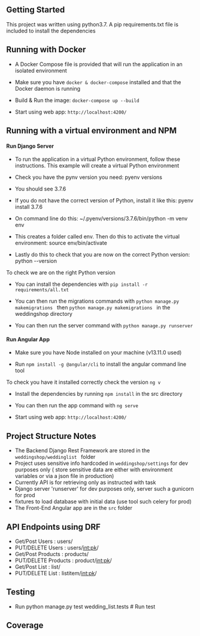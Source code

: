 ## Getting Started

This project was written using python3.7. A pip requirements.txt
 file is
 included to install the dependencies

## Running with Docker
- A Docker Compose file is provided that will run the application in an
 isolated environment

- Make sure you have `docker & docker-compose` installed and that the Docker
 daemon is running
 
- Build & Run the image: `docker-compose up --build`

- Start using web app: `http://localhost:4200/`

## Running with a virtual environment and NPM

#### Run Django Server

- To run the application in a virtual Python environment, follow these instructions. This example will create a virtual Python environment

- Check you have the pynv version you need:
pyenv versions

- You should see 3.7.6

- If you do not have the correct version of Python, install it like this:
pyenv install 3.7.6

- On command line do this:
~/.pyenv/versions/3.7.6/bin/python -m venv env

- This creates a folder called env. Then do this to activate the virtual environment:
source env/bin/activate

- Lastly do this to check that you are now on the correct Python version:
python --version

To check we are on the right Python version

- You can install the dependencies with `pip install -r requirements/all.txt`

- You can then run the migrations commands with `python manage.py
 makemigrations
` then
 `python manage.py
 makemigrations
` in the weddingshop directory

- You can then run the server command with `python manage.py runserver`

#### Run Angular App 

- Make sure you have Node installed on your machine (v13.11.0 used)

- Run `npm install -g @angular/cli` to install the angular command line tool

To check you have it installed correctly check the version `ng v`

- Install the dependencies by running `npm install` in the src directory

- You can then run the app command with `ng serve`

- Start using web app: `http://localhost:4200/`

## Project Structure Notes

- The Backend Django Rest Framework  are stored in the `weddingshop/weddinglist
` folder
- Project uses sensitive info hardcoded  in `weddingshop/settings` for
 dev purposes only ( store sensitive data are either with environment
  variables or via a json file in production)
- Currently API is for retrieving only as instructed with task
- Django server 'runserver' for dev purposes only, server such a gunicorn for
 prod
 - fixtures to load database with initial data (use tool such celery for prod)
 - The Front-End Angular app are in the `src` folder
 

## API Endpoints using DRF
- Get/Post Users : users/
- PUT/DELETE Users : users/<int:pk>/
- Get/Post Products : products/
- PUT/DELETE Products : product/<int:pk>/
- Get/Post List : list/
- PUT/DELETE List : listitem/<int:pk>/


## Testing
- Run python manage.py test wedding_list.tests # Run test


## Coverage 

